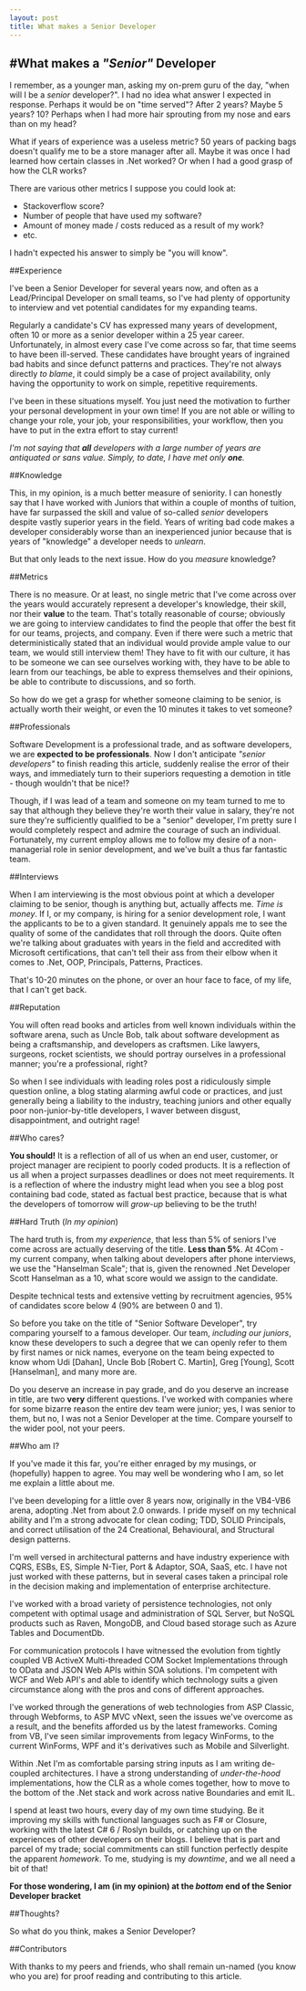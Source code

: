 ```yaml
---
layout: post
title: What makes a Senior Developer
---
```


#What makes a _"Senior"_ Developer
-----------------------------------------

I remember, as a younger man, asking my on-prem guru of the day, "when will I be a _senior_ developer?".    I had no idea what answer I expected in response.  Perhaps it would be on "time served"? After 2 years? Maybe 5 years? 10? Perhaps when I had more hair sprouting from my nose and ears than on my head?

What if years of experience was a useless metric? 50 years of packing bags doesn't qualify me to be a store manager after all.  Maybe it was once I had learned how certain classes in .Net worked? Or when I had a good grasp of how the CLR works?

There are various other metrics I suppose you could look at:

* Stackoverflow score?
* Number of people that have used my software?
* Amount of money made / costs reduced as a result of my work?
* etc.

I hadn't expected his answer to simply be "you will know".

##Experience

I've been a Senior Developer for several years now, and often as a Lead/Principal Developer on small teams, so I've had plenty of opportunity to interview and vet potential candidates for my expanding teams.

Regularly a candidate's CV has expressed many years of development, often 10 or more as a senior developer within a 25 year career.  Unfortunately, in almost every case I've come across so far, that time seems to have been ill-served.  These candidates have brought years of ingrained bad habits and since defunct patterns and practices.  They're not always directly _to blame_, it could simply be a case of project availability, only having the opportunity to work on simple, repetitive requirements. 

I've been in these situations myself.  You just need the motivation to further your personal development in your own time!  If you are not able or willing to change your role, your job, your responsibilities, your workflow, then you have to put in the extra effort to stay current!

_I'm not saying that **all** developers with a large number of years are antiquated or sans value.  Simply, to date, I have met only **one**._

##Knowledge

This, in my opinion, is a much better measure of seniority.  I can honestly say that I have worked with Juniors that within a couple of months of tuition, have far surpassed the skill and value of so-called _senior_ developers despite vastly superior years in the field.  Years of writing bad code makes a developer considerably worse than an inexperienced junior because that is years of "knowledge" a developer needs to _unlearn_.

But that only leads to the next issue.  How do you _measure_ knowledge?

##Metrics

There is no measure.  Or at least, no single metric that I've come across over the years would accurately represent a developer's knowledge, their skill, nor their **value** to the team.  That's totally reasonable of course; obviously we are going to interview candidates to find the people that offer the best fit for our teams, projects, and company.  Even if there were such a metric that deterministically stated that an individual would provide ample value to our team, we would still interview them!  They have to fit with our culture, it has to be someone we can see ourselves working with, they have to be able to learn from our teachings, be able to express themselves and their opinions, be able to contribute to discussions, and so forth.

So how do we get a grasp for whether someone claiming to be senior, is actually worth their weight, or even the 10 minutes it takes to vet someone?

##Professionals

Software Development is a professional trade, and as software developers, we are **expected to be professionals**.  Now I don't anticipate _"senior developers"_ to finish reading this article, suddenly realise the error of their ways, and immediately turn to their superiors requesting a demotion in title - though wouldn't that be nice!?  

Though, if I was lead of a team and someone on my team turned to me to say that although they believe they're worth their value in salary, they're not sure they're sufficiently qualified to be a "senior" developer, I'm pretty sure I would completely respect and admire the courage of such an individual.  Fortunately, my current employ allows me to follow my desire of a non-managerial role in senior development, and we've built a thus far fantastic team.

##Interviews

When I am interviewing is the most obvious point at which a developer claiming to be senior, though is anything but, actually affects me.  _Time is money_.  If I, or my company, is hiring for a senior development role, I want the applicants to be to a given standard.  It genuinely appals me to see the quality of some of the candidates that roll through the doors.  Quite often we're talking about graduates with years in the field and accredited with Microsoft certifications, that can't tell their ass from their elbow when it comes to .Net, OOP, Principals, Patterns, Practices.

That's 10-20 minutes on the phone, or over an hour face to face, of my life, that I can't get back.

##Reputation

You will often read books and articles from well known individuals within the software arena, such as Uncle Bob, talk about software development as being a craftsmanship, and developers as craftsmen.  Like lawyers, surgeons, rocket scientists, we should portray ourselves in a professional manner; you're a professional, right?

So when I see individuals with leading roles post a ridiculously simple question online, a blog stating alarming awful code or practices, and just generally being a liability to the industry, teaching juniors and other equally poor non-junior-by-title developers, I waver between disgust, disappointment, and outright rage!

##Who cares?

**You should!**  It is a reflection of all of us when an end user, customer, or project manager are recipient to poorly coded products.  It is a reflection of us all when a project surpasses deadlines or does not meet requirements.  It is a reflection of where the industry might lead when you see a blog post containing bad code, stated as factual best practice, because that is what the developers of tomorrow will _grow-up_ believing to be the truth!

##Hard Truth (*In my opinion*)

The hard truth is, from *my experience*, that less than 5% of seniors I've come across are actually deserving of the title.  **Less than 5%**.  At 4Com - my current company, when talking about developers after phone interviews, we use the "Hanselman Scale"; that is, given the renowned .Net Developer Scott Hanselman as a 10, what score would we assign to the candidate.

Despite technical tests and extensive vetting by recruitment agencies, 95% of candidates score below 4 (90% are between 0 and 1).

So before you take on the title of "Senior Software Developer", try comparing yourself to a famous developer.  Our team, _including our juniors_, know these developers to such a degree that we can openly refer to them by first names or nick names, everyone on the team being expected to know whom Udi [Dahan], Uncle Bob [Robert C. Martin], Greg [Young], Scott [Hanselman], and many more are.

Do you deserve an increase in pay grade, and do you deserve an increase in title, are two **very** different questions.  I've worked with companies where for some bizarre reason the entire dev team were junior; yes, I was senior to them, but no, I was not a Senior Developer at the time.  Compare yourself to the wider pool, not your peers.

##Who am I?

If you've made it this far, you're either enraged by my musings, or (hopefully) happen to agree.  You may well be wondering who I am, so let me explain a little about me.

I've been developing for a little over 8 years now, originally in the VB4-VB6 arena, adopting .Net from about 2.0 onwards.  I pride myself on my technical ability and I'm a strong advocate for clean coding; TDD, SOLID Principals, and correct utilisation of the 24 Creational, Behavioural, and Structural design patterns.

I'm well versed in architectural patterns and have industry experience with CQRS, ESBs, ES, Simple N-Tier, Port & Adaptor, SOA, SaaS, etc.  I have not just worked with these patterns, but in several cases taken a principal role in the decision making and implementation of enterprise architecture.

I've worked with a broad variety of persistence technologies, not only competent with optimal usage and administration of SQL Server, but NoSQL products such as Raven, MongoDB, and Cloud based storage such as Azure Tables and DocumentDb.

For communication protocols I have witnessed the evolution from tightly coupled VB ActiveX Multi-threaded COM Socket Implementations through to OData and JSON Web APIs within SOA solutions.  I'm competent with WCF and Web API's and able to identify which technology suits a given circumstance along with the pros and cons of different approaches.

I've worked through the generations of web technologies from ASP Classic, through Webforms, to ASP MVC vNext, seen the issues we've overcome as a result, and the benefits afforded us by the latest frameworks.  Coming from VB, I've seen similar improvements from legacy WinForms, to the current WinForms, WPF and it's derivatives such as Mobile and Silverlight.

Within .Net I'm as comfortable parsing string inputs as I am writing de-coupled architectures.  I have a strong understanding of _under-the-hood_ implementations, how the CLR as a whole comes together, how to move to the bottom of the .Net stack and work across native Boundaries and emit IL.

I spend at least two hours, every day of my own time studying.  Be it improving my skills with functional languages such as F# or Closure, working with the latest C# 6 / Roslyn builds, or catching up on the experiences of other developers on their blogs.  I believe that is part and parcel of my trade; social commitments can still function perfectly despite the apparent _homework_.  To me, studying is my _downtime_, and we all need a bit of that!

**For those wondering, I am (in my opinion) at the _bottom_ end of the Senior Developer bracket**

##Thoughts?

So what do you think, makes a Senior Developer?

##Contributors

With thanks to my peers and friends, who shall remain un-named (you know who you are) for proof reading and contributing to this article.
